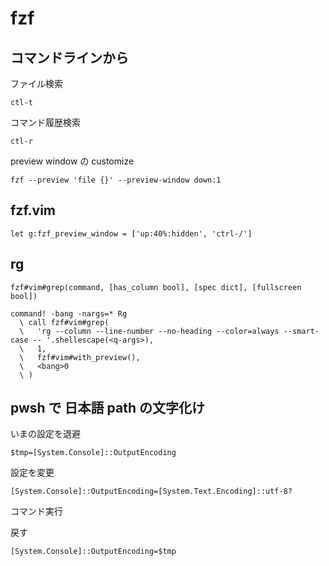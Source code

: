 
# fzf


## コマンドラインから

ファイル検索

```
ctl-t
```

コマンド履歴検索

```
ctl-r
```


preview window の customize

```
fzf --preview 'file {}' --preview-window down:1
```


## fzf.vim

```
let g:fzf_preview_window = ['up:40%:hidden', 'ctrl-/']
```


## rg

```
fzf#vim#grep(command, [has_column bool], [spec dict], [fullscreen bool])
```

```
command! -bang -nargs=* Rg
  \ call fzf#vim#grep(
  \   'rg --column --line-number --no-heading --color=always --smart-case -- '.shellescape(<q-args>),
  \   1,
  \   fzf#vim#with_preview(),
  \   <bang>0
  \ )
```


## pwsh で 日本語 path の文字化け

いまの設定を退避

```
$tmp=[System.Console]::OutputEncoding
```

設定を変更

```
[System.Console]::OutputEncoding=[System.Text.Encoding]::utf-8?
```

コマンド実行

戻す

```
[System.Console]::OutputEncoding=$tmp
```



